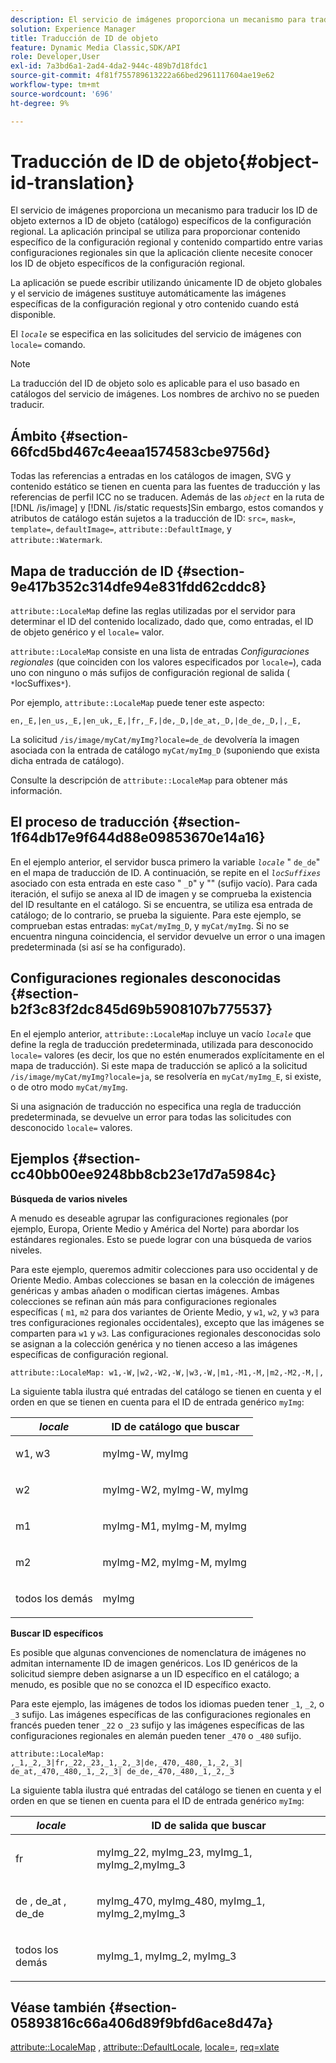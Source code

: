 ```yaml
---
description: El servicio de imágenes proporciona un mecanismo para traducir los ID de objeto externos a ID de objeto (catálogo) específicos de la configuración regional. La aplicación principal se utiliza para proporcionar contenido específico de la configuración regional y contenido compartido entre varias configuraciones regionales sin que la aplicación cliente necesite conocer los ID de objeto específicos de la configuración regional.
solution: Experience Manager
title: Traducción de ID de objeto
feature: Dynamic Media Classic,SDK/API
role: Developer,User
exl-id: 7a3bd6a1-2ad4-4da2-944c-489b7d18fdc1
source-git-commit: 4f81f755789613222a66bed2961117604ae19e62
workflow-type: tm+mt
source-wordcount: '696'
ht-degree: 9%

---
```


# Traducción de ID de objeto{#object-id-translation}

El servicio de imágenes proporciona un mecanismo para traducir los ID de objeto externos a ID de objeto (catálogo) específicos de la configuración regional. La aplicación principal se utiliza para proporcionar contenido específico de la configuración regional y contenido compartido entre varias configuraciones regionales sin que la aplicación cliente necesite conocer los ID de objeto específicos de la configuración regional.

La aplicación se puede escribir utilizando únicamente ID de objeto globales y el servicio de imágenes sustituye automáticamente las imágenes específicas de la configuración regional y otro contenido cuando está disponible.

El *`locale`* se especifica en las solicitudes del servicio de imágenes con `locale=` comando.

>[!NOTE]
>
>La traducción del ID de objeto solo es aplicable para el uso basado en catálogos del servicio de imágenes. Los nombres de archivo no se pueden traducir.

## Ámbito {#section-66fcd5bd467c4eeaa1574583cbe9756d}

Todas las referencias a entradas en los catálogos de imagen, SVG y contenido estático se tienen en cuenta para las fuentes de traducción y las referencias de perfil ICC no se traducen. Además de las *`object`* en la ruta de [!DNL /is/image] y [!DNL /is/static requests]Sin embargo, estos comandos y atributos de catálogo están sujetos a la traducción de ID: `src=`, `mask=`, `template=`, `defaultImage=`, `attribute::DefaultImage`, y `attribute::Watermark`.

## Mapa de traducción de ID {#section-9e417b352c314dfe94e831fdd62cddc8}

`attribute::LocaleMap` define las reglas utilizadas por el servidor para determinar el ID del contenido localizado, dado que, como entradas, el ID de objeto genérico y el `locale=` valor.

`attribute::LocaleMap` consiste en una lista de entradas *Configuraciones regionales* (que coinciden con los valores especificados por `locale=`), cada uno con ninguno o más sufijos de configuración regional de salida ( `*`locSuffixes`*`).

Por ejemplo, `attribute::LocaleMap` puede tener este aspecto:

`en,_E,|en_us,_E,|en_uk,_E,|fr,_F,|de,_D,|de_at,_D,|de_de,_D,|,_E,`

La solicitud `/is/image/myCat/myImg?locale=de_de` devolvería la imagen asociada con la entrada de catálogo `myCat/myImg_D` (suponiendo que exista dicha entrada de catálogo).

Consulte la descripción de `attribute::LocaleMap` para obtener más información.

## El proceso de traducción {#section-1f64db17e9f644d88e09853670e14a16}

En el ejemplo anterior, el servidor busca primero la variable *`locale`* &quot; `de_de`&quot; en el mapa de traducción de ID. A continuación, se repite en el *`locSuffixes`* asociado con esta entrada en este caso &quot; `_D`&quot; y &quot;&quot; (sufijo vacío). Para cada iteración, el sufijo se anexa al ID de imagen y se comprueba la existencia del ID resultante en el catálogo. Si se encuentra, se utiliza esa entrada de catálogo; de lo contrario, se prueba la siguiente. Para este ejemplo, se comprueban estas entradas: `myCat/myImg_D`, y `myCat/myImg`. Si no se encuentra ninguna coincidencia, el servidor devuelve un error o una imagen predeterminada (si así se ha configurado).

## Configuraciones regionales desconocidas {#section-b2f3c83f2dc845d69b5908107b775537}

En el ejemplo anterior, `attribute::LocaleMap` incluye un vacío *`locale`* que define la regla de traducción predeterminada, utilizada para desconocido `locale=` valores (es decir, los que no estén enumerados explícitamente en el mapa de traducción). Si este mapa de traducción se aplicó a la solicitud `/is/image/myCat/myImg?locale=ja`, se resolvería en `myCat/myImg_E`, si existe, o de otro modo `myCat/myImg`.

Si una asignación de traducción no especifica una regla de traducción predeterminada, se devuelve un error para todas las solicitudes con desconocido `locale=` valores.

## Ejemplos {#section-cc40bb00ee9248bb8cb23e17d7a5984c}

**Búsqueda de varios niveles**

A menudo es deseable agrupar las configuraciones regionales (por ejemplo, Europa, Oriente Medio y América del Norte) para abordar los estándares regionales. Esto se puede lograr con una búsqueda de varios niveles.

Para este ejemplo, queremos admitir colecciones para uso occidental y de Oriente Medio. Ambas colecciones se basan en la colección de imágenes genéricas y ambas añaden o modifican ciertas imágenes. Ambas colecciones se refinan aún más para configuraciones regionales específicas ( `m1`, `m2` para dos variantes de Oriente Medio, y `w1`, `w2`, y `w3` para tres configuraciones regionales occidentales), excepto que las imágenes se comparten para `w1` y `w3`. Las configuraciones regionales desconocidas solo se asignan a la colección genérica y no tienen acceso a las imágenes específicas de configuración regional.

`attribute::LocaleMap: w1,-W,|w2,-W2,-W,|w3,-W,|m1,-M1,-M,|m2,-M2,-M,|,`

La siguiente tabla ilustra qué entradas del catálogo se tienen en cuenta y el orden en que se tienen en cuenta para el ID de entrada genérico `myImg`:

<table id="table_97EB13E3DB9B48D3A4184D5ECC8E9F86"> 
 <thead> 
  <tr> 
   <th class="entry"> <b> <i>locale</i> </b> </th> 
   <th class="entry"> <b>ID de catálogo que buscar</b> </th> 
  </tr> 
 </thead>
 <tbody> 
  <tr> 
   <td> <p> <span class="codeph"> w1, w3 </span> </p> </td> 
   <td> <p> <span class="codeph"> myImg-W, myImg </span> </p> </td> 
  </tr> 
  <tr> 
   <td> <p> <span class="codeph"> w2 </span> </p> </td> 
   <td> <p> <span class="codeph"> myImg-W2, myImg-W, myImg </span> </p> </td> 
  </tr> 
  <tr> 
   <td> <p> <span class="codeph"> m1 </span> </p> </td> 
   <td> <p> <span class="codeph"> myImg-M1, myImg-M, myImg </span> </p> </td> 
  </tr> 
  <tr> 
   <td> <p> <span class="codeph"> m2 </span> </p> </td> 
   <td> <p> <span class="codeph"> myImg-M2, myImg-M, myImg </span> </p> </td> 
  </tr> 
  <tr> 
   <td> <p>todos los demás </p> </td> 
   <td> <p> <span class="codeph"> myImg </span> </p> </td> 
  </tr> 
 </tbody> 
</table>

**Buscar ID específicos**

Es posible que algunas convenciones de nomenclatura de imágenes no admitan internamente ID de imagen genéricos. Los ID genéricos de la solicitud siempre deben asignarse a un ID específico en el catálogo; a menudo, es posible que no se conozca el ID específico exacto.

Para este ejemplo, las imágenes de todos los idiomas pueden tener `_1`, `_2`, o `_3` sufijo. Las imágenes específicas de las configuraciones regionales en francés pueden tener `_22` o `_23` sufijo y las imágenes específicas de las configuraciones regionales en alemán pueden tener `_470` o `_480` sufijo.

`attribute::LocaleMap: ,_1,_2,_3|fr,_22,_23,_1,_2,_3|de,_470,_480,_1,_2,_3| de_at,_470,_480,_1,_2,_3| de_de,_470,_480,_1,_2,_3`

La siguiente tabla ilustra qué entradas del catálogo se tienen en cuenta y el orden en que se tienen en cuenta para el ID de entrada genérico `myImg`:

<table id="table_A7EE4AA0F1C24284B83CC4B40622D24F"> 
 <thead> 
  <tr> 
   <th class="entry"> <b> <i>locale</i> </b> </th> 
   <th class="entry"> <b>ID de salida que buscar</b> </th> 
  </tr> 
 </thead>
 <tbody> 
  <tr> 
   <td> <p> <span class="codeph"> fr </span> </p> </td> 
   <td> <p> <span class="codeph"> myImg_22, myImg_23, myImg_1, myImg_2,myImg_3 </span> </p> </td> 
  </tr> 
  <tr> 
   <td> <p> <span class="codeph"> de </span>, <span class="codeph"> de_at </span>, <span class="codeph"> de_de </span> </p> </td> 
   <td> <p> <span class="codeph"> myImg_470, myImg_480, myImg_1, myImg_2,myImg_3 </span> </p> </td> 
  </tr> 
  <tr> 
   <td> <p>todos los demás </p> </td> 
   <td> <p> <span class="codeph"> myImg_1, myImg_2, myImg_3 </span> </p> </td> 
  </tr> 
 </tbody> 
</table>

## Véase también {#section-05893816c66a406d89f9bfd6ace8d47a}

[attribute::LocaleMap](../../../../../is-api/image-catalog/image-serving-api-ref/c-image-catalog-reference/c-attributes-reference/r-localemap.md#reference-49bbf598f8ea47c3a563755cef306318) , [attribute::DefaultLocale](../../../../../is-api/image-catalog/image-serving-api-ref/c-image-catalog-reference/c-attributes-reference/r-defaultlocale.md#reference-69462ad9923f464f80c2c012342a6b6b), [locale=](../../../../../is-api/http-ref/image-serving-api-ref/c-http-protocol-reference/c-command-reference/r-locale.md#reference-8a846b2fbc004a12821b956ed3b25cfb), [req=xlate](../../../../../is-api/http-ref/image-serving-api-ref/c-http-protocol-reference/c-command-reference/r-req/r-req.md#reference-907cdb4a97034db7ad94695f25552e76)
